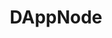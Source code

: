 ---
git: https://github.com/dappnode
logohandle: dappnodeio
sort: dappnode
title: DAppNode
twitter: https://x.com/dappnode
website: https://dappnode.io/
---
